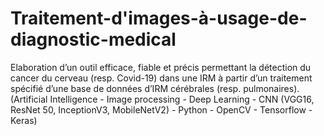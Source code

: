 # Traitement-d'images-à-usage-de-diagnostic-medical
Elaboration d’un outil efficace, fiable et précis permettant la détection du cancer du cerveau (resp. Covid-19) dans une IRM à partir d’un traitement spécifié d’une base de données d’IRM cérébrales (resp. pulmonaires). (Artificial Intelligence - Image processing - Deep Learning - CNN (VGG16, ResNet 50, InceptionV3, MobileNetV2) - Python - OpenCV - Tensorflow - Keras)

